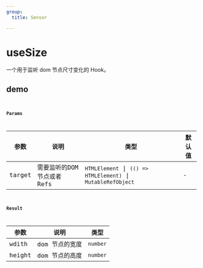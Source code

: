 ```yaml
---
group:
  title: Sensor

---
```

# useSize

一个用于监听 dom 节点尺寸变化的 Hook。

## demo

<code src="./Demo/index.tsx"></code>
<code src="./Demo/Demo2.tsx" ><code>

### Params

| 参数    | 说明                                         | 类型                   | 默认值 |
|---------|----------------------------------------------|------------------------|--------|
| target | 需要监听的DOM 节点或者 Refs | `HTMLElement` \| `(() => HTMLElement)` \| `MutableRefObject` | -      |


### Result

| **参数** | **说明**       | **类型** |
| -------- | -------------- | -------- |
| wdith    | dom 节点的宽度 | `number` |
| height   | dom 节点的高度 | `number` |

